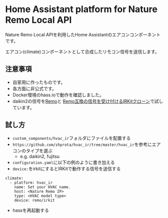 Home Assistant platform for Nature Remo Local API
==========

Nature Remo Local APIを利用したHome Assistantのエアコンコンポーネントです。

エアコン(climate)コンポーネントとして合成したリモコン信号を送信します。

## 注意事項

- 自家用に作ったものです。
- 各方面に非公式です。
- Docker環境のhass.ioで動作を確認しました。
- daikin2の信号を[Remo](https://nature.global/)と
  [Remo互換の信号を受け付けるIRKitクローン](https://github.com/toskaw/ESP8266IRKit)で試しています。

## 試し方

- `custom_components/hvac_ir`フォルダにファイルを配置する
- `https://github.com/shprota/hvac_ir/tree/master/hvac_ir`を参考にエアコンのタイプを選ぶ
  - e.g. daikin2, fujitsu
- `configuration.yaml`に以下の例のように書き加える
- `device:`をirkitにするとIRKitで動作する信号を送信する

```
climate:
  - platform: hvac_ir
    name: Set your HVAC name.
    host: <Nature Remo IP>
    type: <HVAC model type>
    device: remo/irkit
```
- hassを再起動する
